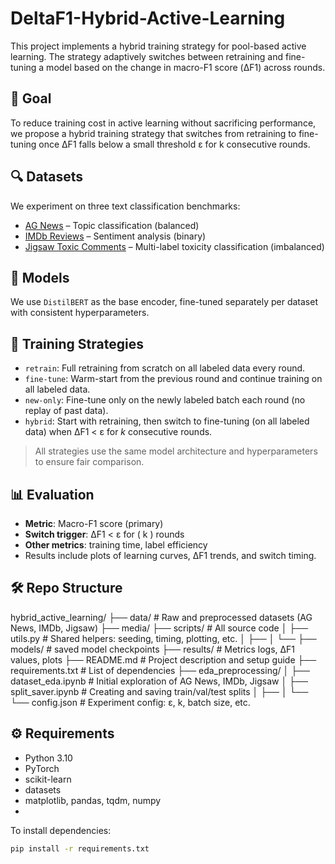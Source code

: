 # DeltaF1-Hybrid-Active-Learning

This project implements a hybrid training strategy for pool-based active learning. The strategy adaptively switches between retraining and fine-tuning a model based on the change in macro-F1 score (ΔF1) across rounds.

## 🌟 Goal

To reduce training cost in active learning without sacrificing performance, we propose a hybrid training strategy that switches from retraining to fine-tuning once ΔF1 falls below a small threshold ε for k consecutive rounds.

## 🔍 Datasets

We experiment on three text classification benchmarks:

- [AG News](https://huggingface.co/datasets/ag_news) – Topic classification (balanced)
- [IMDb Reviews](https://huggingface.co/datasets/imdb) – Sentiment analysis (binary)
- [Jigsaw Toxic Comments](https://www.kaggle.com/c/jigsaw-toxic-comment-classification-challenge) – Multi-label toxicity classification (imbalanced)

## 🧠 Models

We use `DistilBERT` as the base encoder, fine-tuned separately per dataset with consistent hyperparameters.

## 🔁 Training Strategies

* `retrain`: Full retraining from scratch on all labeled data every round.
* `fine-tune`: Warm-start from the previous round and continue training on all labeled data.
* `new-only`: Fine-tune only on the newly labeled batch each round (no replay of past data).
* `hybrid`: Start with retraining, then switch to fine-tuning (on all labeled data) when ΔF1 < ε for $k$ consecutive rounds.

> All strategies use the same model architecture and hyperparameters to ensure fair comparison.

## 📊 Evaluation

- **Metric**: Macro-F1 score (primary)
- **Switch trigger**: ΔF1 < ε  for \( k \) rounds  
- **Other metrics**: training time, label efficiency  
- Results include plots of learning curves, ΔF1 trends, and switch timing.

## 🛠 Repo Structure
hybrid_active_learning/
├── data/                 # Raw and preprocessed datasets (AG News, IMDb, Jigsaw)
├── media/
├── scripts/              # All source code
│   ├── utils.py              # Shared helpers: seeding, timing, plotting, etc.
│   ├── 
│   └── 
├── models/              # saved model checkpoints
├── results/             # Metrics logs, ΔF1 values, plots
├── README.md            # Project description and setup guide
├── requirements.txt     # List of dependencies
├── eda_preprocessing/
│   ├── dataset_eda.ipynb  # Initial exploration of AG News, IMDb, Jigsaw
│   ├── split_saver.ipynb # Creating and saving train/val/test splits
│   ├── 
│   └── 
└── config.json          # Experiment config: ε, k, batch size, etc.



## ⚙️ Requirements

- Python 3.10
- PyTorch
- scikit-learn
- datasets
- matplotlib, pandas, tqdm, numpy
- 

To install dependencies:

```bash
pip install -r requirements.txt
